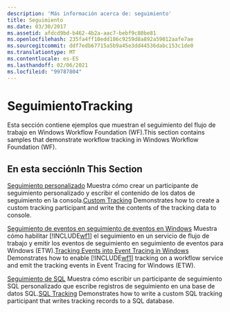 ```yaml
---
description: 'Más información acerca de: seguimiento'
title: Seguimiento
ms.date: 03/30/2017
ms.assetid: afdcd9bd-b462-4b2a-aac7-bebf9c80be81
ms.openlocfilehash: 235fa4ff10edd186c9259d8a892a59012aafe7ae
ms.sourcegitcommit: ddf7edb67715a5b9a45e3dd44536dabc153c1de0
ms.translationtype: MT
ms.contentlocale: es-ES
ms.lasthandoff: 02/06/2021
ms.locfileid: "99787804"
---
```

# <a name="tracking"></a><span data-ttu-id="18322-103">Seguimiento</span><span class="sxs-lookup"><span data-stu-id="18322-103">Tracking</span></span>

<span data-ttu-id="18322-104">Esta sección contiene ejemplos que muestran el seguimiento del flujo de trabajo en Windows Workflow Foundation (WF).</span><span class="sxs-lookup"><span data-stu-id="18322-104">This section contains samples that demonstrate workflow tracking in Windows Workflow Foundation (WF).</span></span>

## <a name="in-this-section"></a><span data-ttu-id="18322-105">En esta sección</span><span class="sxs-lookup"><span data-stu-id="18322-105">In This Section</span></span>

 <span data-ttu-id="18322-106">[Seguimiento personalizado](custom-tracking.md) Muestra cómo crear un participante de seguimiento personalizado y escribir el contenido de los datos de seguimiento en la consola.</span><span class="sxs-lookup"><span data-stu-id="18322-106">[Custom Tracking](custom-tracking.md) Demonstrates how to create a custom tracking participant and write the contents of the tracking data to console.</span></span>

 <span data-ttu-id="18322-107">[Seguimiento de eventos en seguimiento de eventos en Windows](tracking-events-into-event-tracing-in-windows.md) Muestra cómo habilitar [!INCLUDE[wf1](../../../../includes/wf1-md.md)] el seguimiento en un servicio de flujo de trabajo y emitir los eventos de seguimiento en seguimiento de eventos para Windows (ETW).</span><span class="sxs-lookup"><span data-stu-id="18322-107">[Tracking Events into Event Tracing in Windows](tracking-events-into-event-tracing-in-windows.md) Demonstrates how to enable [!INCLUDE[wf1](../../../../includes/wf1-md.md)] tracking on a workflow service and emit the tracking events in Event Tracing for Windows (ETW).</span></span>

 <span data-ttu-id="18322-108">[Seguimiento de SQL](sql-tracking.md) Muestra cómo escribir un participante de seguimiento SQL personalizado que escribe registros de seguimiento en una base de datos SQL.</span><span class="sxs-lookup"><span data-stu-id="18322-108">[SQL Tracking](sql-tracking.md) Demonstrates how to write a custom SQL tracking participant that writes tracking records to a SQL database.</span></span>

